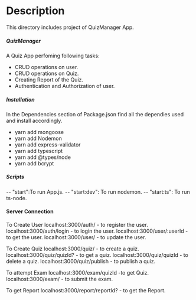  # Description
This directory includes project of QuizManager App.
 ##### QuizManager
 A Quiz App perfoming following tasks:
- CRUD operations on user.
- CRUD operations on Quiz.
- Creating Report of the Quiz.
- Authentication and Authorization of user.

##### Installation
In the Dependencies section of Package.json find all the dependies used and install accordingly.
- yarn add mongoose
- yarn add Nodemon
- yarn add express-validator
- yarn add typescript
- yarn add @types/node
- yarn add bcrypt

##### Scripts
 -- "start":To run App.js.
 -- "start:dev": To run nodemon.
 -- "start:ts": To run ts-node.


#### Server Connection

To Create User
localhost:3000/auth/ - to register the user.
localhost:3000/auth/login - to login the user.
localhost:3000/user/:userId - to get the user.
localhost:3000/user/ - to update the user.

To Create Quiz
localhost:3000/quiz/ - to create a quiz.
localhost:3000/quiz/quizId? - to get a quiz.
localhost:3000/quiz/quizId - to delete a quiz.
localhost:3000/quiz/publish - to publish a quiz.

To attempt Exam
localhost:3000/exam/quizId -to get Quiz.
localhost:3000/exam/ - to submit the exam.

To get Report
localhost:3000/report/reportId? - to get the Report.
